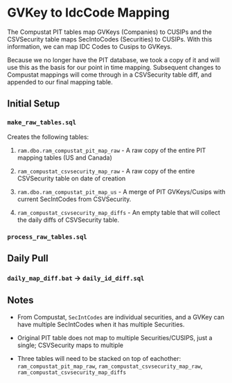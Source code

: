 # GVKey to IdcCode Mapping

The Compustat PIT tables map GVKeys (Companies) to CUSIPs and the CSVSecurity table maps SecIntoCodes (Securities) to CUSIPs. With this information, we can map IDC Codes to Cusips to GVKeys.

Because we no longer have the PIT database, we took a copy of it and will use this as the basis for our point in time mapping. Subsequent changes to Compustat mappings will come through in a CSVSecurity table diff, and appended to our final mapping table.


## Initial Setup

### `make_raw_tables.sql`

Creates the following tables:

1. `ram.dbo.ram_compustat_pit_map_raw` - A raw copy of the entire PIT mapping tables (US and Canada)

2. `ram_compustat_csvsecurity_map_raw` - A raw copy of the entire CSVSecurity table on date of creation

3. `ram.dbo.ram_compustat_pit_map_us` - A merge of PIT GVKeys/Cusips with current SecIntCodes from CSVSecurity.

4. `ram_compustat_csvsecurity_map_diffs` - An empty table that will collect the daily diffs of CSVSecurity table.

### `process_raw_tables.sql`



## Daily Pull

### `daily_map_diff.bat` -> `daily_id_diff.sql`


## Notes

* From Compustat, `SecIntCodes` are individual securities, and a GVKey can have multiple SecIntCodes when it has multiple Securities.

* Original PIT table does not map to multiple Securities/CUSIPS, just a single; CSVSecurity maps to multiple

* Three tables will need to be stacked on top of eachother: `ram_compustat_pit_map_raw`, `ram_compustat_csvsecurity_map_raw`, `ram_compustat_csvsecurity_map_diffs`
